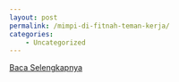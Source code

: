 ```yaml
---
layout: post
permalink: /mimpi-di-fitnah-teman-kerja/
categories:
    - Uncategorized
---
```


[Baca Selengkapnya](/05)